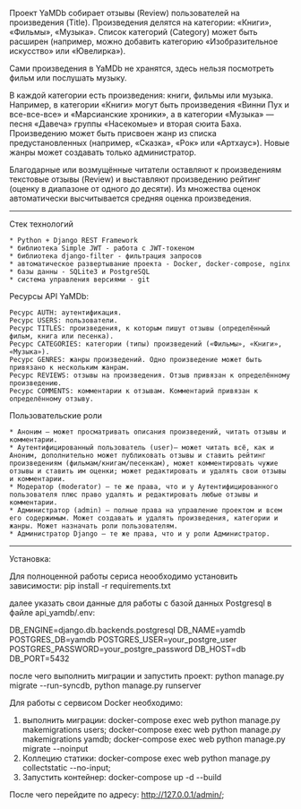 Проект YaMDb собирает отзывы (Review) пользователей на произведения (Title). Произведения делятся на категории: «Книги», «Фильмы», «Музыка». Список категорий (Category) может быть расширен (например, можно добавить категорию «Изобразительное искусство» или «Ювелирка»).

Сами произведения в YaMDb не хранятся, здесь нельзя посмотреть фильм или послушать музыку.

В каждой категории есть произведения: книги, фильмы или музыка. Например, в категории «Книги» могут быть произведения «Винни Пух и все-все-все» и «Марсианские хроники», а в категории «Музыка» — песня «Давеча» группы «Насекомые» и вторая сюита Баха. Произведению может быть присвоен жанр из списка предустановленных (например, «Сказка», «Рок» или «Артхаус»). Новые жанры может создавать только администратор.

Благодарные или возмущённые читатели оставляют к произведениям текстовые отзывы (Review) и выставляют произведению рейтинг (оценку в диапазоне от одного до десяти). Из множества оценок автоматически высчитывается средняя оценка произведения.

------------------------------------------------------------------------------------------------------------------------------------

Стек технологий

    * Python + Django REST Framework
    * библиотека Simple JWT - работа с JWT-токеном
    * библиотека django-filter - фильтрация запросов
    * автоматическое развертывание проекта - Docker, docker-compose, nginx
    * базы данны - SQLite3 и PostgreSQL
    * система управления версиями - git

Ресурсы API YaMDb:

    Ресурс AUTH: аутентификация.
    Ресурс USERS: пользователи.
    Ресурс TITLES: произведения, к которым пишут отзывы (определённый фильм, книга или песенка).
    Ресурс CATEGORIES: категории (типы) произведений («Фильмы», «Книги», «Музыка»).
    Ресурс GENRES: жанры произведений. Одно произведение может быть привязано к нескольким жанрам.
    Ресурс REVIEWS: отзывы на произведения. Отзыв привязан к определённому произведению.
    Ресурс COMMENTS: комментарии к отзывам. Комментарий привязан к определённому отзыву.

Пользовательские роли

    * Аноним — может просматривать описания произведений, читать отзывы и комментарии.
    * Аутентифицированный пользователь (user)— может читать всё, как и Аноним, дополнительно может публиковать отзывы и ставить рейтинг произведениям (фильмам/книгам/песенкам), может комментировать чужие отзывы и ставить им оценки; может редактировать и удалять свои отзывы и комментарии.
    * Модератор (moderator) — те же права, что и у Аутентифицированного пользователя плюс право удалять и редактировать любые отзывы и комментарии.
    * Администратор (admin) — полные права на управление проектом и всем его содержимым. Может создавать и удалять произведения, категории и жанры. Может назначать роли пользователям.
    * Администратор Django — те же права, что и у роли Администратор.

----------------------------------------------------------------------------------------------------------------------------------------

Установка:

Для полноценной работы сериса неообходимо установить зависимости:
pip install -r requirements.txt

далее указать свои данные для работы с базой данных Postgresql в файле api_yamdb/.env:

DB_ENGINE=django.db.backends.postgresql
DB_NAME=yamdb
POSTGRES_DB=yamdb
POSTGRES_USER=your_postgre_user
POSTGRES_PASSWORD=your_postgre_password
DB_HOST=db
DB_PORT=5432

после чего выполнить миграции и запустить проект: python manage.py migrate --run-syncdb, python manage.py runserver

Для работы с сервисом Docker необходимо:

1) выполнить миграции: docker-compose exec web python manage.py makemigrations users;
                       docker-compose exec web python manage.py makemigrations yamdb;
                       docker-compose exec web python manage.py migrate --noinput
2) Коллецию статики: docker-compose exec web python manage.py collectstatic --no-input;
3) Запустить контейнер: docker-compose up -d --build

После чего перейдите по адресу: http://127.0.0.1/admin/;
